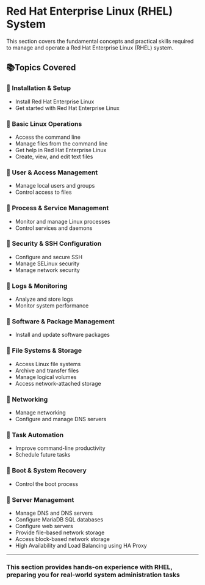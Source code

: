 # Red Hat Enterprise Linux (RHEL) System  

This section covers the fundamental concepts and practical skills required to manage and operate a Red Hat Enterprise Linux (RHEL) system.  

## 📚Topics Covered  

### 🔹 Installation & Setup  
- Install Red Hat Enterprise Linux  
- Get started with Red Hat Enterprise Linux  

### 🔹 Basic Linux Operations  
- Access the command line  
- Manage files from the command line  
- Get help in Red Hat Enterprise Linux  
- Create, view, and edit text files  

### 🔹 User & Access Management  
- Manage local users and groups  
- Control access to files  

### 🔹 Process & Service Management  
- Monitor and manage Linux processes  
- Control services and daemons  

### 🔹 Security & SSH Configuration  
- Configure and secure SSH  
- Manage SELinux security  
- Manage network security  

### 🔹 Logs & Monitoring  
- Analyze and store logs  
- Monitor system performance  

### 🔹 Software & Package Management  
- Install and update software packages  

### 🔹 File Systems & Storage  
- Access Linux file systems  
- Archive and transfer files  
- Manage logical volumes  
- Access network-attached storage  

### 🔹 Networking  
- Manage networking  
- Configure and manage DNS servers  

### 🔹 Task Automation  
- Improve command-line productivity  
- Schedule future tasks  

### 🔹 Boot & System Recovery  
- Control the boot process  


### 🔹 Server Management  
- Manage DNS and DNS servers  
- Configure MariaDB SQL databases  
- Configure web servers  
- Provide file-based network storage  
- Access block-based network storage  
- High Availability and Load Balancing using HA Proxy  

---

### This section provides hands-on experience with RHEL, preparing you for real-world system administration tasks 
